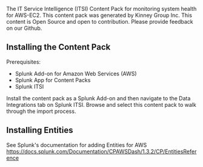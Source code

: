 The IT Service Intelligence (ITSI) Content Pack for monitoring system health for AWS-EC2. This content pack was generated by Kinney Group Inc. This content is Open Source and open to contribution. Please provide feedback on our Github.
## Installing the Content Pack

Prerequisites:
- Splunk Add-on for Amazon Web Services (AWS)
- Splunk App for Content Packs
- Splunk ITSI

Install the content pack as a Splunk Add-on and then navigate to the Data Integrations tab on Splunk ITSI. Browse and select this content pack to walk through the import process.

## Installing Entities
See Splunk's documentation for adding Entities for AWS
https://docs.splunk.com/Documentation/CPAWSDash/1.3.2/CP/EntitiesReference